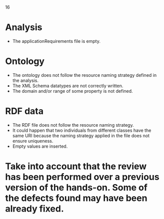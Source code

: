 16
# Analysis
- The applicationRequirements file is empty.
# Ontology
- The ontology does not follow the resource naming strategy defined in the analysis.
- The XML Schema datatypes are not correctly written.
- The domain and/or range of some property is not defined.
# RDF data
- The RDF file does not follow the resource naming strategy.
- It could happen that two individuals from different classes have the same URI because the naming strategy applied in the file does not ensure uniqueness.
- Empty values are inserted.
# Take into account that the review has been performed over a previous version of the hands-on. Some of the defects found may have been already fixed.
